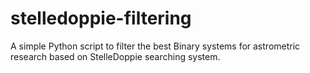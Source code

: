 # stelledoppie-filtering
A simple Python script to filter the best Binary systems for astrometric research based on StelleDoppie searching system.
